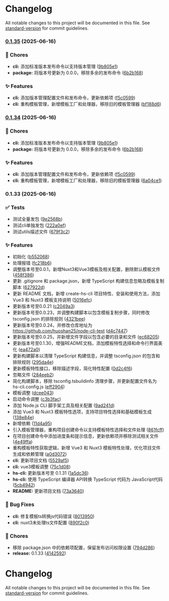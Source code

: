 # Changelog

All notable changes to this project will be documented in this file. See [standard-version](https://github.com/conventional-changelog/standard-version) for commit guidelines.

### [0.1.35](https://github.com/huoshan25/hs-cli/compare/v0.1.33...v0.1.35) (2025-06-16)


### 🔨 Chores

* **cli:** 添加标准版本发布命令以支持版本管理 ([9b805e1](https://github.com/huoshan25/hs-cli/commit/9b805e130a965b7641a657387950ca255f9a82e0))
* **package:** 将版本号更新为 0.0.0，移除多余的发布命令 ([6b2b168](https://github.com/huoshan25/hs-cli/commit/6b2b168a9414772993758d7f0ec48d2b1c1f24ce))


### ✨ Features

* **cli:** 添加版本管理配置文件和发布命令，更新依赖项 ([f5c0599](https://github.com/huoshan25/hs-cli/commit/f5c0599aa9d13e716a27177e2734a1086531cabd))
* **cli:** 重构模板管理，新增模板工厂和处理器，移除旧的模板管理器 ([bf188d6](https://github.com/huoshan25/hs-cli/commit/bf188d6a93fbe4a1786d2236d89161c0d2202e44))

### [0.1.34](https://github.com/huoshan25/hs-cli/compare/v0.1.33...v0.1.34) (2025-06-16)


### 🔨 Chores

* **cli:** 添加标准版本发布命令以支持版本管理 ([9b805e1](https://github.com/huoshan25/hs-cli/commit/9b805e130a965b7641a657387950ca255f9a82e0))
* **package:** 将版本号更新为 0.0.0，移除多余的发布命令 ([6b2b168](https://github.com/huoshan25/hs-cli/commit/6b2b168a9414772993758d7f0ec48d2b1c1f24ce))


### ✨ Features

* **cli:** 添加版本管理配置文件和发布命令，更新依赖项 ([f5c0599](https://github.com/huoshan25/hs-cli/commit/f5c0599aa9d13e716a27177e2734a1086531cabd))
* **cli:** 重构模板管理，新增模板工厂和处理器，移除旧的模板管理器 ([6a04ce1](https://github.com/huoshan25/hs-cli/commit/6a04ce193275bd81888a96f29ce4aa716cb786e5))

### 0.1.33 (2025-06-16)


### ✅ Tests

* 测试全量发包 ([9e2568b](https://github.com/your-username/hs-cli/commit/9e2568bb793d6f80cdb5003c20c9c43f901018de))
* 测试cli单独发包 ([222a0ef](https://github.com/your-username/hs-cli/commit/222a0ef8c3fec063f292ccef870225722bcb2c05))
* 测试utils描述文件 ([679f3c2](https://github.com/your-username/hs-cli/commit/679f3c2cc9608adbe9fd1cacc05f111eb6b4b0e3))


### ✨ Features

* 初始化 ([b552068](https://github.com/your-username/hs-cli/commit/b55206879bacb9422faef557f453739297579982))
* 处理报错 ([fc218b6](https://github.com/your-username/hs-cli/commit/fc218b6e54b9db44b37d9f6b19b2e2383438c861))
* 调整版本号至0.0.1，新增Nuxt3和Vue3模板及相关配置，删除默认模板文件 ([458f386](https://github.com/your-username/hs-cli/commit/458f386c97c82e7a04bed641c9b6a05734cc65f6))
* 更新 .gitignore 和 package.json，新增 TypeScript 构建信息忽略及模板复制脚本 ([627922d](https://github.com/your-username/hs-cli/commit/627922dae554e36ff920dedf6f4265adece1d9e1))
* 更新 README 文档，新增 create-hs-cli 项目特性、安装和使用方法，添加 Vue3 和 Nuxt3 模板支持说明 ([5016efc](https://github.com/your-username/hs-cli/commit/5016efc080d8c79fecd6cda1994f8dd70bae7a73))
* 更新版本号至0.0.21 ([c2049a3](https://github.com/your-username/hs-cli/commit/c2049a3cde0c036309fcfc65fa9035fd9ada2c5c))
* 更新版本号至0.0.23，并调整构建脚本以包含模板复制步骤，同时修改 tsconfig.json 的排除规则 ([4321bee](https://github.com/your-username/hs-cli/commit/4321bee21a16e884465f0af6a05cf914d4e0c0b2))
* 更新版本号至0.0.24，并修改仓库地址为 https://github.com/huoshan25/node-cli-test ([d4c7447](https://github.com/your-username/hs-cli/commit/d4c7447f5f2befa1c0e26ed875a32340478b16c8))
* 更新版本号至0.0.25，并新增文件字段以包含必要的目录和文件 ([ec68205](https://github.com/your-username/hs-cli/commit/ec68205d3a26f53b22d8c01cd957f51c6a83f4c3))
* 更新版本号至0.1.30，增强README文档，添加模板特性选择和命令行界面美化 ([ea472a0](https://github.com/your-username/hs-cli/commit/ea472a0e2094bdc4260d5c561f1641b2c795d91d))
* 更新构建脚本以清理 TypeScript 构建信息，并调整 tsconfig.json 的包含和排除规则 ([295da4e](https://github.com/your-username/hs-cli/commit/295da4e0d2b348fbe9849dc6060a3a2b2cc1db2a))
* 更新模板特性接口，移除描述字段，简化特性配置 ([0d2c4f6](https://github.com/your-username/hs-cli/commit/0d2c4f6b68b9df8bdca43b4f12c8f73f6d93c931))
* 忽略文件 ([284eeb2](https://github.com/your-username/hs-cli/commit/284eeb2e75ab439b69e03ea6f02e7381e5b8d7be))
* 简化构建脚本，移除 tsconfig.tsbuildinfo 清理步骤，并更新配置文件名为 hs-cli.config.js ([eff2904](https://github.com/your-username/hs-cli/commit/eff29048985bc218f86843e21c78912740812ffe))
* 模板调整 ([dcee043](https://github.com/your-username/hs-cli/commit/dcee04347c4f3b14efd46817298bcbe404a27883))
* 启动命令调整 ([c3b3fac](https://github.com/your-username/hs-cli/commit/c3b3face203830c264614c5342133038c15d0e74))
* 添加 Node.js CLI 脚手架工具及相关配置 ([9ad241d](https://github.com/your-username/hs-cli/commit/9ad241da6b5a7ad6516b70e4bd527d314398fe38))
* 添加 Vue3 和 Nuxt3 模板特性选项，支持项目特性选择和基础模板生成 ([138e84e](https://github.com/your-username/hs-cli/commit/138e84e6580d9bb213acd90f3590af50fb3bf7dd))
* 新增依赖 ([11d4a95](https://github.com/your-username/hs-cli/commit/11d4a952715b68942cfc79d9da582987b4a381fd))
* 引入模板管理器，重构项目创建命令以支持模板特性选择和文件处理 ([861fcff](https://github.com/your-username/hs-cli/commit/861fcffc8512be5d462421391598998911f0ac05))
* 在项目创建命令中添加进度条和提示信息，更新依赖项并移除测试相关文件 ([4e49ffa](https://github.com/your-username/hs-cli/commit/4e49ffa7c2ddedc5585a857ab5bc21cb5e44d7da))
* 重构模板特性获取逻辑，新增 Vue3 和 Nuxt3 模板特性处理，优化项目文件生成和依赖管理 ([a0d3072](https://github.com/your-username/hs-cli/commit/a0d30725b6abe076c54fcc27f27d32beadbc047a))
* **cli:** 更新项目文档 ([5529af5](https://github.com/your-username/hs-cli/commit/5529af54538ec88c0b40b467292920ac4070ef15))
* **cli:** vue3模板调整 ([75c1d08](https://github.com/your-username/hs-cli/commit/75c1d08276bfe2c03002c18df83d38f9d0799b19))
* **hs-cli:** 更新版本号至 0.1.31 ([1a5dc36](https://github.com/your-username/hs-cli/commit/1a5dc362ca0e254b5e34d0c187cfe249060b60f1))
* **hs-cli:** 使用 TypeScript 编译器 API转换 TypeScript 代码为 JavaScript代码 ([5cb4942](https://github.com/your-username/hs-cli/commit/5cb4942db6990b878c6a3c9f77f19a24b137bd4d))
* **README:** 更新项目文档 ([73a3640](https://github.com/your-username/hs-cli/commit/73a36402dd891dde4b28f7d7115a9e5e8bfdf070))


### 🐛 Bug Fixes

* **cli:** 修复模板ts转换js代码错误 ([8013950](https://github.com/your-username/hs-cli/commit/80139504bd93a27e90436e6cbe7ccd5a30bfe4a1))
* **cli:** nuxt3未处理ts文件配置 ([890f2c0](https://github.com/your-username/hs-cli/commit/890f2c06cf3e08e93d15f852392db6b0df9608f0))


### 🔨 Chores

* 移除 package.json 中的依赖项配置，保留发布访问权限设置 ([794d286](https://github.com/your-username/hs-cli/commit/794d28608f083704e7bf6801fef5388211782adc))
* **release:** 0.1.33 ([4142592](https://github.com/your-username/hs-cli/commit/4142592daeedbe6588f02c7394d6a69f73b353cf))

# Changelog

All notable changes to this project will be documented in this file. See [standard-version](https://github.com/conventional-changelog/standard-version) for commit guidelines.
